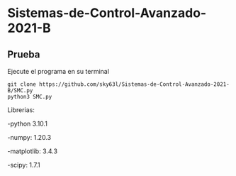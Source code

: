 # Sistemas-de-Control-Avanzado-2021-B

## Prueba

Ejecute el programa en su terminal
```
git clone https://github.com/sky63l/Sistemas-de-Control-Avanzado-2021-B/SMC.py
python3 SMC.py
```

Librerias: 

-python 3.10.1

-numpy: 1.20.3

-matplotlib: 3.4.3

-scipy: 1.7.1

